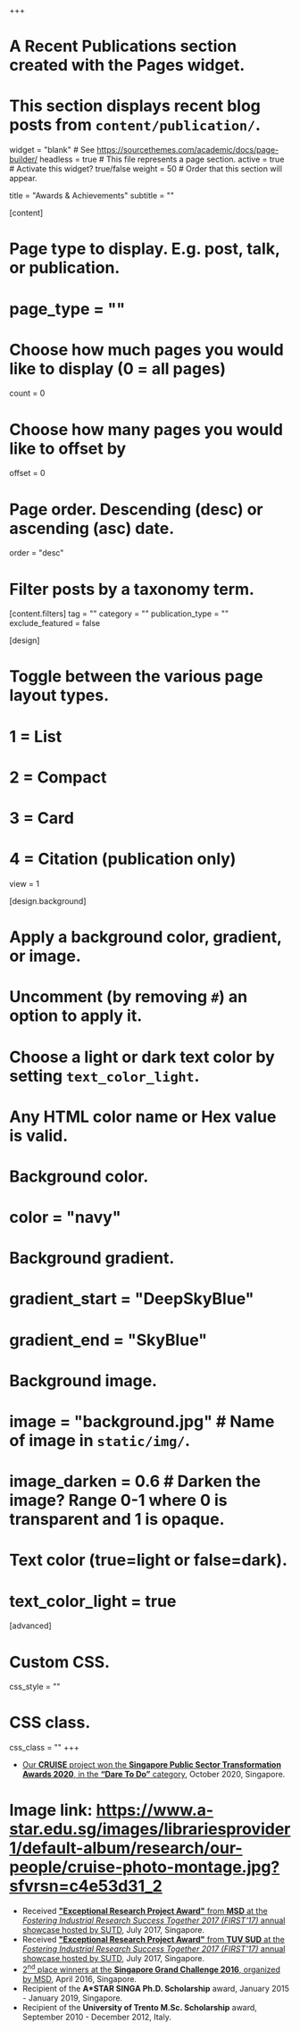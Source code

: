 +++
# A Recent Publications section created with the Pages widget.
# This section displays recent blog posts from `content/publication/`.

widget = "blank"  # See https://sourcethemes.com/academic/docs/page-builder/
headless = true  # This file represents a page section.
active = true  # Activate this widget? true/false
weight = 50  # Order that this section will appear.

title = "Awards & Achievements"
subtitle = ""

[content]
  # Page type to display. E.g. post, talk, or publication.
  # page_type = ""
  
  # Choose how much pages you would like to display (0 = all pages)
  count = 0
  
  # Choose how many pages you would like to offset by
  offset = 0

  # Page order. Descending (desc) or ascending (asc) date.
  order = "desc"

  # Filter posts by a taxonomy term.
  [content.filters]
    tag = ""
    category = ""
    publication_type = ""
    exclude_featured = false
  
[design]
  # Toggle between the various page layout types.
  #   1 = List
  #   2 = Compact
  #   3 = Card
  #   4 = Citation (publication only)
  view = 1
  
[design.background]
  # Apply a background color, gradient, or image.
  #   Uncomment (by removing `#`) an option to apply it.
  #   Choose a light or dark text color by setting `text_color_light`.
  #   Any HTML color name or Hex value is valid.
    
  # Background color.
  # color = "navy"
  
  # Background gradient.
  # gradient_start = "DeepSkyBlue"
  # gradient_end = "SkyBlue"
  
  # Background image.
  # image = "background.jpg"  # Name of image in `static/img/`.
  # image_darken = 0.6  # Darken the image? Range 0-1 where 0 is transparent and 1 is opaque.

  # Text color (true=light or false=dark).
  # text_color_light = true  
  
[advanced]
 # Custom CSS. 
 css_style = ""
 
 # CSS class.
 css_class = ""
+++

  * [Our **CRUISE** project won the **Singapore Public Sector Transformation Awards 2020**, in the **“Dare To Do”** category](https://www.a-star.edu.sg/Research/our-people/honours-and-accolades?utm_source=homepage&utm_campaign=cruise-ing-to-a-win-&utm_medium=banner), October 2020, Singapore.
  # Image link: https://www.a-star.edu.sg/images/librariesprovider1/default-album/research/our-people/cruise-photo-montage.jpg?sfvrsn=c4e53d31_2
  * Received [**"Exceptional Research Project Award"** from **MSD** at the *Fostering Industrial Research Success Together 2017 (FIRST'17)* annual showcase hosted by SUTD](https://www.sutd.edu.sg/Galleries/FIRST-2017-Snapshot/FIRST-industry-workshop_-346.jpg), July 2017, Singapore.
  * Received [**"Exceptional Research Project Award"** from **TUV SUD** at the *Fostering Industrial Research Success Together 2017 (FIRST'17)* annual showcase hosted by SUTD](https://www.sutd.edu.sg/Galleries/FIRST-2017-Snapshot/FIRST-industry-workshop_-360.jpg), July 2017, Singapore.
  * [2<sup>nd</sup> place winners at the **Singapore Grand Challenge 2016**, organized by MSD](https://istd.sutd.edu.sg/news-events/event/news/award-sg-grand-challenge-2016/), April 2016, Singapore. 
  * Recipient of the **A\*STAR SINGA Ph.D. Scholarship** award, January 2015 - January 2019, Singapore.
  * Recipient of the **University of Trento M.Sc. Scholarship** award, September 2010 - December 2012, Italy.

